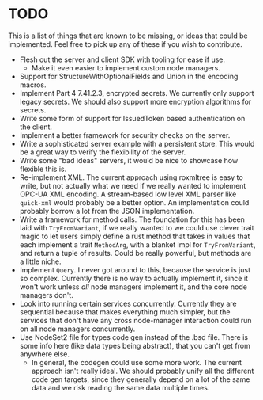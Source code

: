 # TODO

This is a list of things that are known to be missing, or ideas that could be implemented. Feel free to pick up any of these if you wish to contribute.

 - Flesh out the server and client SDK with tooling for ease if use.
   - Make it even easier to implement custom node managers.
 - Support for StructureWithOptionalFields and Union in the encoding macros.
 - Implement Part 4 7.41.2.3, encrypted secrets. We currently only support legacy secrets. We should also support more encryption algorithms for secrets.
 - Write some form of support for IssuedToken based authentication on the client.
 - Implement a better framework for security checks on the server.
 - Write a sophisticated server example with a persistent store. This would be a great way to verify the flexibility of the server.
 - Write some "bad ideas" servers, it would be nice to showcase how flexible this is.
 - Re-implement XML. The current approach using roxmltree is easy to write, but not actually what we need if we really wanted to implement OPC-UA XML encoding. A stream-based low level XML parser like `quick-xml` would probably be a better option. An implementation could probably borrow a lot from the JSON implementation.
 - Write a framework for method calls. The foundation for this has been laid with `TryFromVariant`, if we really wanted to we could use clever trait magic to let users simply define a rust method that takes in values that each implement a trait `MethodArg`, with a blanket impl for `TryFromVariant`, and return a tuple of results. Could be really powerful, but methods are a little niche.
 - Implement `Query`. I never got around to this, because the service is just so complex. Currently there is no way to actually implement it, since it won't work unless _all_ node managers implement it, and the core node managers don't.
 - Look into running certain services concurrently. Currently they are sequential because that makes everything much simpler, but the services that don't have any cross node-manager interaction could run on all node managers concurrently.
 - Use NodeSet2 file for types code gen instead of the .bsd file. There is some info here (like data types being abstract), that you can't get from anywhere else.
   - In general, the codegen could use some more work. The current approach isn't really ideal. We should probably unify all the different code gen targets, since they generally depend on a lot of the same data and we risk reading the same data multiple times.
